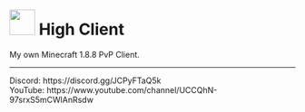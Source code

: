 # <img src="https://i.ibb.co/h7jXpjR/High-Client-Logo-1.png" width=45px> High Client
My own Minecraft 1.8.8 PvP Client.
<hr sizr="1px">
Discord: https://discord.gg/JCPyFTaQ5k
<br>
YouTube: https://www.youtube.com/channel/UCCQhN-97srxS5mCWlAnRsdw
